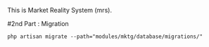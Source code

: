 This is Market Reality System (mrs).


#2nd Part :
Migration 

    php artisan migrate --path="modules/mktg/database/migrations/"

